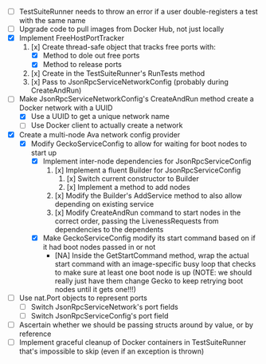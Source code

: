 * [ ] TestSuiteRunner needs to throw an error if a user double-registers a test with the same name
* [ ] Upgrade code to pull images from Docker Hub, not just locally
* [x] Implement FreeHostPortTracker
    1. [x] Create thread-safe object that tracks free ports with:
        * [x] Method to dole out free ports
        * [x] Method to release ports
    2. [x] Create in the TestSuiteRunner's RunTests method
    3. [x] Pass to JsonRpcServiceNetworkConfig (probably during CreateAndRun)
* [ ] Make JsonRpcServiceNetworkConfig's CreateAndRun method create a Docker network with a UUID
    * [x] Use a UUID to get a unique network name
    * [ ] Use Docker client to actually create a network
* [x] Create a multi-node Ava network config provider
    * [x] Modify GeckoServiceConfig to allow for waiting for boot nodes to start up
        * [x] Implement inter-node dependencies for JsonRpcServiceConfig
            1. [x] Implement a fluent Builder for JsonRpcServiceConfig
                1. [x] Switch current constructor to Builder
                2. [x] Implement a method to add nodes
            2. [x] Modify the Builder's AddService method to also allow depending on existing service
            3. [x] Modify CreateAndRun command to start nodes in the correct order, passing the LivenessRequests from dependencies to the dependents
        * [x] Make GeckoServiceConfig modify its start command based on if it had boot nodes passed in or not
            * [NA] Inside the GetStartCommand method, wrap the actual start command with an image-specific busy loop that checks to make sure at least one boot node is up (NOTE: we should really just have them change Gecko to keep retrying boot nodes until it gets one!!!)
* [ ] Use nat.Port objects to represent ports
    * [ ] Switch JsonRpcServiceNetwork's port fields
    * [ ] Switch JsonRpcServiceConfig's port field
* [ ] Ascertain whether we should be passing structs around by value, or by reference
* [ ] Implement graceful cleanup of Docker containers in TestSuiteRunner that's impossible to skip (even if an exception is thrown)
